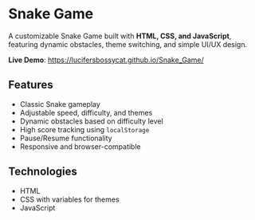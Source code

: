 # Snake Game

A customizable Snake Game built with **HTML, CSS, and JavaScript**, featuring dynamic obstacles, theme switching, and simple UI/UX design.

**Live Demo**: https://lucifersbossycat.github.io/Snake_Game/

## Features

- Classic Snake gameplay
- Adjustable speed, difficulty, and themes
- Dynamic obstacles based on difficulty level
- High score tracking using `localStorage`
- Pause/Resume functionality
- Responsive and browser-compatible

## Technologies

- HTML
- CSS with variables for themes
- JavaScript 

